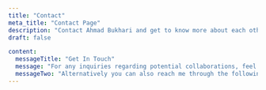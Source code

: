```yaml
---
title: "Contact"
meta_title: "Contact Page"
description: "Contact Ahmad Bukhari and get to know more about each other :D"
draft: false

content:
  messageTitle: "Get In Touch"
  message: "For any inquiries regarding potential collaborations, feel free to send me a message through the form."
  messageTwo: "Alternatively you can also reach me through the following platforms:"
---
```

